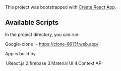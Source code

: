 This project was bootstrapped with [Create React App](https://github.com/facebook/create-react-app).

## Available Scripts

In the project directory, you can run:

Google-clone :- https://clone-6613f.web.app/

App is build by

1.React.js
2.firebase
3.Material UI
4.Context API

